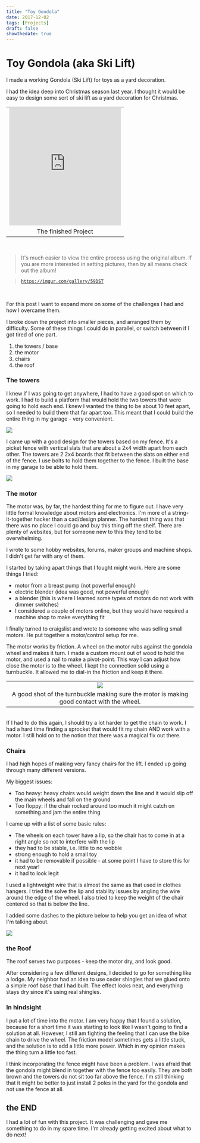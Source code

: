 ```yaml
---
title: "Toy Gondola"
date: 2017-12-02
tags: [Projects]
draft: false
showthedate: true
---
```

# Toy Gondola (aka Ski Lift)
I made a working Gondola (Ski Lift) for toys as a yard decoration.

I had the idea deep into Christmas season last year.  I thought it would be easy to design some sort of ski lift as a yard decoration for Christmas.

<table width="100%">
<tr align="center">
<td><iframe width="100%" height="315" src="https://www.youtube.com/embed/tKmLy_gvxU4?rel=0&amp;controls=0&amp;showinfo=0;mute=1" frameborder="0" allowfullscreen></iframe></td>
<tr>
<tr align="center">
<td>The finished Project</td>
<tr>
</table>

<br />

> It's much easier to view the entire process using the original album. If you are more interested in setting pictures, then by all means check out the album!

> <a href="https://imgur.com/gallery/59DST" target="`_blank`">`https://imgur.com/gallery/59DST`</a>

<br />

For this post I want to expand more on some of the challenges I had and how I overcame them.

I broke down the project into smaller pieces, and arranged them by difficulty.  Some of these things I could do in parallel, or switch between if I got tired of one part.

1. the towers / base
2. the motor
3. chairs
4. the roof

### The towers
I knew if I was going to get anywhere, I had to have a good spot on which to work.  I had to build a platform that would hold the two towers that were going to hold each end.  I knew I wanted the thing to be about 10 feet apart, so I needed to build them that far apart too.  This meant that I could build the entire thing in my garage - very convenient.

<img src="https://lh3.googleusercontent.com/3oRzZ1YsqcfplxSoVAI14U587Gm9bAZ7xXkeEb4jI8J876u7do6uflWN96tio2AC9_NUKK73UZ-ReRkgpR9iPx_lofz7aDNxilZK_BhQHEFWAhvyd0mUMVVI4j65qTLDbguRnDSkPPM-8IC6h2zpYmZk9gjWhtn3Oy1I2cUeV6qY08Ac1xAd3llfksKjSjGV_z_YfBmBfPR9u-Idv38j8SO4VkQ2RL0B592RhbgYF03XtasmnBpHCLEfPa518K85HkyU0Er_1yhLBTKzknaSHtMio1mk_XrRt1A-DKyu1F5ItghJqcQX_OAIh7ZXUybzhoOvIYLQXOGGpRUdQoOeH7DB2uCR5dXOr0LtsnsrDuEIKcDOLHLlowcIi0w5Ea0WjwIAwm_g4EPYHJKWjjPeCafL2vXjijR_08CNqs8DuAURFOiTEfnt3wVj02XW6s60JWQ_libLZUcE24-FFyNPS_Ud4RRiOgoZ3FbDqEBM4PhsHBKf6aBCNFduO8HZBZewIYeDQg7E_QCg1ons2xH21U3ipvb2YiWlMqT6gneilI9_OKtfnVhrz3yatbFMZLsQtCiuHFEXf4Guy4kKLLqgoZd7z5lr5djziCEl_NdXMITo7pB0UyhbYE9nRo0vl-Opm0cVjPZq20C8-VJ53yDv2o2BVpRj4uYvd1Dt=w1067-h800-no" />

I came up with a good design for the towers based on my fence.  It's a picket fence with vertical slats that are about a 2x4 width apart from each other.  The towers are 2 2x4 boards that fit between the slats on either end of the fence.  I use bolts to hold them together to the fence.  I built the base in my garage to be able to hold them.

<img src="https://lh3.googleusercontent.com/MTUqdvq3TYlTCxp65YkYsJM3Y0oHlKOFvt2QxMW_c-kMeMVgvfDtnQcxpctgr3XqvLBBElnYlWkQoC4LDkimiAIKeBSJZ6ffi-D0cLQHVZM6jtMURE0-JFHobx9-Z3150y2pukogoFljzA1gr6ciuvxJRC2rPfrttJ-Z5b73GUAgyiP3OIq9-W_nbIwxTB-iele8MND7gnY1Bp9W6_2vHnRNTl4w3c8MHlSHK2Jd_1MUX4CQHoVzdzy_vg7A7sKlTPsq8CfS94KdPMUgmelrrJF_OluX868fROEl2qyVHorqJwMJIxhG-qf4_p0CNKtIEf-mQOByPvKcB7IFWYaa3jgLVL3w5xI_60NZHyDRZ_14b5TjpvgeG1vJprq0xe4w8Mqf9Wgu68GDRzBU_zBzPIEkkXqyeaa0KdKz037mwaYW9Kl6Mg42CJS9tsWTsTenWfNulLGhp1MxmrvPEhr10U3JttSTQlJ-Xdi8g273AXa2JjXzHndD6a2dJGBZ2r01xWpe2XFDZtXCGK67CgFl-ZcXh4wGtI6uP8-3x7HyB528zeYjtyWjpM6cPBq41Nh3Ax79tRqks0o5vuanCJH8r1VWsbpGZQ9Pfg6DMR-YY8E2oGUsAuhJWo7Jbvl3RfIGr--zoXAE422xkY_97N6NkxLkLjBTPdD9vH1l=w926-h776-no" />

### The motor
The motor was, by far, the hardest thing for me to figure out.  I have very little formal knowledge about motors and electronics.  I'm more of a string-it-together hacker than a cad/design planner.  The hardest thing was that there was no place I could go and buy this thing off the shelf.  There are plenty of websites, but for someone new to this they tend to be overwhelming.

I wrote to some hobby websites, forums, maker groups and machine shops.  I didn't get far with any of them.

I started by taking apart things that I fought might work.  Here are some things I tried:

- motor from a breast pump (not powerful enough)
- electric blender (idea was good, not powerful enough)
- a blender (this is where I learned some types of motors do not work with dimmer switches)
- I considered a couple of motors online, but they would have required a machine shop to make everything fit

I finally turned to craigslist and wrote to someone who was selling small motors.  He put together a motor/control setup for me.  

The motor works by friction.  A wheel on the motor rubs against the gondola wheel and makes it turn.  I made a custom mount out of wood to hold the motor, and used a nail to make a pivot-point.  This way I can adjust how close the motor is to the wheel.  I kept the connection solid using a turnbuckle.  It allowed me to dial-in the friction and keep it there.

<table width="90%">
<tr align="center">
<td><img src="https://lh3.googleusercontent.com/b6o4ITwuN6oYXmFJ6IU_SvfmaAWAiKJUtORVLW8kfxbZ-KQ8-5XU1DEtkVP-2Yp4Z1239Ng3iZum6Fd4xqgc-ysgW2rDw8zbrslTyMRd5scPRQA0Hj_pdO1lFYrT9nMjLMhio9G7BfPsgpdEoUdJ-lAGeHLm1DVb3p4MCTNNWQ5MzfPL9DdQxlaV_u7QhfX7j7z8aogXkXEv7XlEnCNOBTHv8VJOxIHembSliv5d4lkAKtKMNx-naq9aaGJTX9GLME7gB4eD0Anq-bJHxdJCj_eW5vN-l3NkB7My0jk-pWPfwdvcjc5o-Wd0Sfkvu87tKjm2qCYHu3U8CkUFNa9QeLtHqfqnC_Ktq0RICFcb3HMFdQN1iJ3I_OU3zxyIWvw8lCMPwkZ93KVzAislUBLLUd96u4onrjJlPf21yfnOmhmZjmkRsdl0eILfodkoCrtl88hzLFoPFzCOkXO4Xe4Pwr6EiBfDVpPAsN2p1ke9DTP-KseQQS6EVXuIJ6AO-VhrMFFIAap4TZB9bX4iC-JcrFqGVFGMd0z98DCDrWs99nofABgSUl2qFM5JUrP7ocVtRmaOHHD8jOUxK74ttpsGLnyg_UZtC_zY3o4uMknUsCUhrDzN_IhTJiQ9Rk81t6aeHxhj_vadYzA-X7xlMmfFc0FqWZ6akoC9EFO9=w1070-h800-no" /></td>
<tr>
<tr align="center">
<td>A good shot of the turnbuckle making sure the motor is making good contact with the wheel.</td>
<tr>
</table>

<br />
If I had to do this again, I should try a lot harder to get the chain to work.  I had a hard time finding a sprocket that would fit my chain AND work with a motor.  I still hold on to the notion that there was a magical fix out there.

### Chairs
I had high hopes of making very fancy chairs for the lift.  I ended up going through many different versions.

My biggest issues:
- Too heavy: heavy chairs would weight down the line and it would slip off the main wheels and fall on the ground
- Too floppy: if the chair rocked around too much it might catch on something and jam the entire thing

I came up with a list of some basic rules:
- The wheels on each tower have a lip, so the chair has to come in at a right angle so not to interfere with the lip
- they had to be stable, i.e. little to no wobble
- strong enough to hold a small toy
- it had to be removable if possible - at some point I have to store this for next year!
- it had to look legit

I used a lightweight wire that is almost the same as that used in clothes hangers.  I tried the solve the lip and stability issues by angling the wire around the edge of the wheel.  I also tried to keep the weight of the chair centered so that is below the line.  

I added some dashes to the picture below to help you get an idea of what I'm talking about.

<img src="https://lh3.googleusercontent.com/6rUovX5yHrrUWT6_8aHP-MvK3HbRLOnldSh0c3XwydwQ_JNf7nGFmcWipXfSGmgHzTN25liQnfIwE5r0UmonDlO95NMX1LGLdNZDMf-VEnPQ5v-y7PrcglkB3SHdkjl814zAntQENo2BgJHxvXQebFQdNClTgpI-cQhaw3R8Urd3z_lX-wOPPgghED5kjDHDqVx3kqhszCEp9YC1jZ9klwOzCcnvD4ZrIoeJETNDzKSR_uN6mgL7j-ZESTunylp8VbFDXUb6dESxx8lAG9RqaaxexFcbe-4pyVlVJcJOwiw92VxkUV1Zy6pzLYa8z4vxuaPtOV_HwKa2GFxDUi_sYB2gfkKyED0Ti6hKxZo7OnWUsO0l7oaOZIAstQu7MmmD4B5QrVbIFzBgQT1XY5zA06B8ukAPxjDqnzTR3B_eRVYYiCDEzj2L3ZlugfD88pkuJy2wT6l0C7qF9_ooZSE2o_EjwBkp88sKI6C6pSqFlLMYnvb5crkgTb-X0ObR6Xd31m6e9MIo8hhvRAvPSk4mG5hP0TbDHJPeeuQ8WB0lPWY0DEVKd4zLauque56zU9Ctet4-nov_3iF9JGSJKnHkTdlim1-S9P6LRngHRnetGXDcOt_YHg3pfhRfSVW73UsFkjAj_9UR37REAJNF-pLk4qVDD8uQXt_D-5oQ=w1076-h873-no" />


### the Roof
The roof serves two purposes - keep the motor dry, and look good.

After considering a few different designs, I decided to go for something like a lodge.  My neighbor had an idea to use ceder shingles that we glued onto a simple roof base that I had built.  The effect looks neat, and everything stays dry since it's using real shingles.


### In hindsight

I put a lot of time into the motor.  I am very happy that I found a solution, because for a short time it was starting to look like I wasn't going to find a solution at all.  However, I still am fighting the feeling that I can use the bike chain to drive the wheel.  The friction model sometimes gets a little stuck, and the solution is to add a little more power.  Which in my opinion makes the thing turn a little too fast.

I think incorporating the fence might have been a problem.  I was afraid that the gondola might blend in together with the fence too easily.  They are both brown and the towers do not sit too far above the fence.  I'm still thinking that it might be better to just install 2 poles in the yard for the gondola and not use the fence at all.


## the END

I had a lot of fun with this project.  It was challenging and gave me something to do in my spare time.  I'm already getting excited about what to do next!

